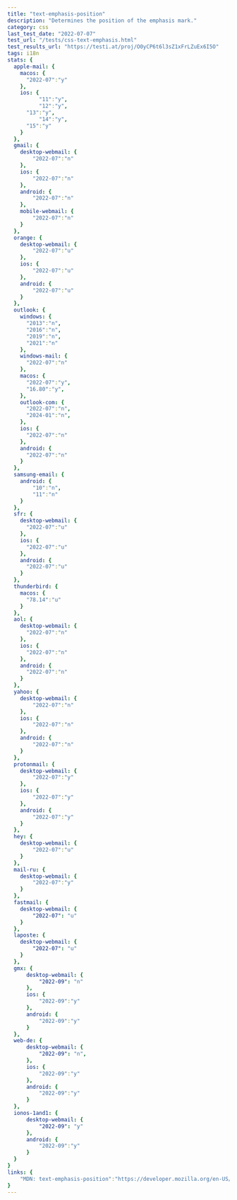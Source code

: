 ```yaml
---
title: "text-emphasis-position"
description: "Determines the position of the emphasis mark."
category: css
last_test_date: "2022-07-07"
test_url: "/tests/css-text-emphasis.html"
test_results_url: "https://testi.at/proj/O0yCP6t6l3sZ1xFrLZuEx6I5O"
tags: i18n
stats: {
  apple-mail: {
    macos: {
      "2022-07":"y"
    },
    ios: {
		  "11":"y",
		  "12":"y",
      "13":"y",
		  "14":"y",
      "15":"y"
    }
  },
  gmail: {
    desktop-webmail: {
        "2022-07":"n"
    },
    ios: {
        "2022-07":"n"
    },
    android: {
        "2022-07":"n"
    },
    mobile-webmail: {
        "2022-07":"n"
    }
  },
  orange: {
    desktop-webmail: {
        "2022-07":"u"
    },
    ios: {
        "2022-07":"u"
    },
    android: {
        "2022-07":"u"
    }
  },
  outlook: {
    windows: {
      "2013":"n",
      "2016":"n",
      "2019":"n",
      "2021":"n"
    },
    windows-mail: {
      "2022-07":"n"
    },
    macos: {
      "2022-07":"y",
      "16.80":"y",
    },
    outlook-com: {
      "2022-07":"n",
      "2024-01":"n",
    },
    ios: {
      "2022-07":"n"
    },
    android: {
      "2022-07":"n"
    }
  },
  samsung-email: {
    android: {
		"10":"n",
		"11":"n"
    }
  },
  sfr: {
    desktop-webmail: {
      "2022-07":"u"
    },
    ios: {
      "2022-07":"u"
    },
    android: {
      "2022-07":"u"
    }
  },
  thunderbird: {
    macos: {
      "78.14":"u"
    }
  },
  aol: {
    desktop-webmail: {
      "2022-07":"n"
    },
    ios: {
      "2022-07":"n"
    },
    android: {
      "2022-07":"n"
    }
  },
  yahoo: {
    desktop-webmail: {
        "2022-07":"n"
    },
    ios: {
        "2022-07":"n"
    },
    android: {
        "2022-07":"n"
    }
  },
  protonmail: {
    desktop-webmail: {
        "2022-07":"y"
    },
    ios: {
        "2022-07":"y"
    },
    android: {
        "2022-07":"y"
    }
  },
  hey: {
    desktop-webmail: {
        "2022-07":"u"
    }
  },
  mail-ru: {
    desktop-webmail: {
        "2022-07":"y"
    }
  },
  fastmail: {
    desktop-webmail: {
        "2022-07": "u"
    }
  },
  laposte: {
    desktop-webmail: {
        "2022-07": "u"
    }
  },
  gmx: {
      desktop-webmail: {
          "2022-09": "n"
      },
      ios: {
          "2022-09":"y"
      },
      android: {
          "2022-09":"y"
      }
  },
  web-de: {
      desktop-webmail: {
          "2022-09": "n",
      },
      ios: {
          "2022-09":"y"
      },
      android: {
          "2022-09":"y"
      }
  },
  ionos-1and1: {
      desktop-webmail: {
          "2022-09": "y"
      },
      android: {
          "2022-09":"y"
      }
  }
}
links: {
    "MDN: text-emphasis-position":"https://developer.mozilla.org/en-US/docs/Web/CSS/text-emphasis-position"
}
---
```

